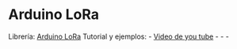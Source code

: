 # Arduino LoRa
Librería: [Arduino LoRa](https://github.com/sandeepmistry/arduino-LoRa) 
Tutorial y ejemplos:
    - [Video de you tube](https://www.youtube.com/watch?v=tO1hYr6hNa4) 
    - [](https://hutscape.com/tutorials/lora-duplex-a) 
    - [](https://hutscape.com/tutorials/lora-duplex-b) 
    - [](https://learn.adafruit.com/adafruit-feather-32u4-radio-with-lora-radio-module/overview) 

